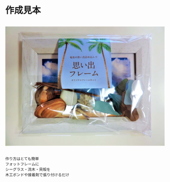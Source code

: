 # 作成見本
<div class="columns"><div class="column">
   
![これはオリジナルフレームキットの１こです！](../画像/DSCN1383.jpg)
<div><div class="column">  
  
    作り方はとても簡単
    フォットフレームに
    シーグラス・流木・貝殻を
    木工ボンドや接着剤で張り付けるだけ

</div></div>
